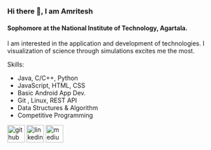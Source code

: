 ### Hi there 👋, I am Amritesh
#### Sophomore at the National Institute of Technology, Agartala.
I am interested in the application and development of technologies. I visualization of science through simulations excites me the most.

Skills:
- Java, C/C++, Python
- JavaScript, HTML, CSS
- Basic Android App Dev.
- Git , Linux, REST API
- Data Structures & Algorithm
- Competitive Programming



[<img src='https://cdn.jsdelivr.net/npm/simple-icons@3.0.1/icons/github.svg' alt='github' height='40'>](https://github.com/https://github.com/amritesh19)  [<img src='https://cdn.jsdelivr.net/npm/simple-icons@3.0.1/icons/linkedin.svg' alt='linkedin' height='40'>](https://www.linkedin.com/in/https://www.linkedin.com/in/amritesh-anand-37b0831b6//)  [<img src='https://cdn.jsdelivr.net/npm/simple-icons@3.0.1/icons/medium.svg' alt='medium' height='40'>](https://amriteshanand19.medium.com/)  


